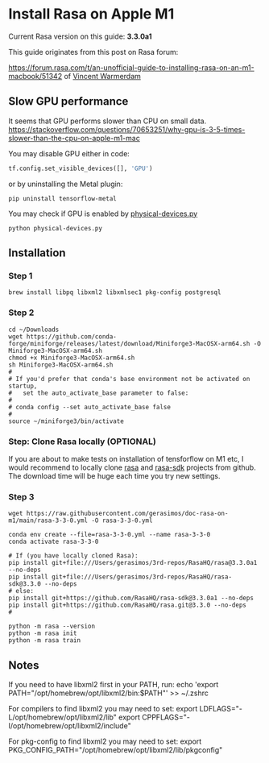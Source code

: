 # Install Rasa on Apple M1

Current Rasa version on this guide: **3.3.0a1**

This guide originates from this post on Rasa forum:

https://forum.rasa.com/t/an-unofficial-guide-to-installing-rasa-on-an-m1-macbook/51342 of [Vincent Warmerdam](https://github.com/koaning)

## Slow GPU performance

It seems that GPU performs slower than CPU on small data.
https://stackoverflow.com/questions/70653251/why-gpu-is-3-5-times-slower-than-the-cpu-on-apple-m1-mac

You may disable GPU either in code:

```python
tf.config.set_visible_devices([], 'GPU')
```

or by uninstalling the Metal plugin:

```shell
pip uninstall tensorflow-metal
```

You may check if GPU is enabled by [physical-devices.py](./physical-devices.py)

```
python physical-devices.py
```

## Installation

### Step 1

```shell
brew install libpq libxml2 libxmlsec1 pkg-config postgresql
```

### Step 2

```shell
cd ~/Downloads
wget https://github.com/conda-forge/miniforge/releases/latest/download/Miniforge3-MacOSX-arm64.sh -O Miniforge3-MacOSX-arm64.sh
chmod +x Miniforge3-MacOSX-arm64.sh
sh Miniforge3-MacOSX-arm64.sh
#
# If you'd prefer that conda's base environment not be activated on startup, 
#   set the auto_activate_base parameter to false: 
#
# conda config --set auto_activate_base false
#
source ~/miniforge3/bin/activate
```

### Step: Clone Rasa locally (OPTIONAL)

If you are about to make tests on installation of tensforflow on M1 etc, I would recommend to locally clone [rasa](https://github.com/RasaHQ/rasa) and [rasa-sdk](https://github.com/RasaHQ/rasa-sdk) projects from github. The download time will be huge each time you try new settings.

### Step 3

```shell
wget https://raw.githubusercontent.com/gerasimos/doc-rasa-on-m1/main/rasa-3-3-0.yml -O rasa-3-3-0.yml

conda env create --file=rasa-3-3-0.yml --name rasa-3-3-0
conda activate rasa-3-3-0

# If (you have locally cloned Rasa):
pip install git+file:///Users/gerasimos/3rd-repos/RasaHQ/rasa@3.3.0a1 --no-deps
pip install git+file:///Users/gerasimos/3rd-repos/RasaHQ/rasa-sdk@3.3.0 --no-deps
# else:
pip install git+https://github.com/RasaHQ/rasa-sdk@3.3.0a1 --no-deps
pip install git+https://github.com/RasaHQ/rasa.git@3.3.0 --no-deps
#

python -m rasa --version
python -m rasa init
python -m rasa train
```


## Notes

If you need to have libxml2 first in your PATH, run:
  echo 'export PATH="/opt/homebrew/opt/libxml2/bin:$PATH"' >> ~/.zshrc

For compilers to find libxml2 you may need to set:
  export LDFLAGS="-L/opt/homebrew/opt/libxml2/lib"
  export CPPFLAGS="-I/opt/homebrew/opt/libxml2/include"

For pkg-config to find libxml2 you may need to set:
  export PKG_CONFIG_PATH="/opt/homebrew/opt/libxml2/lib/pkgconfig"
